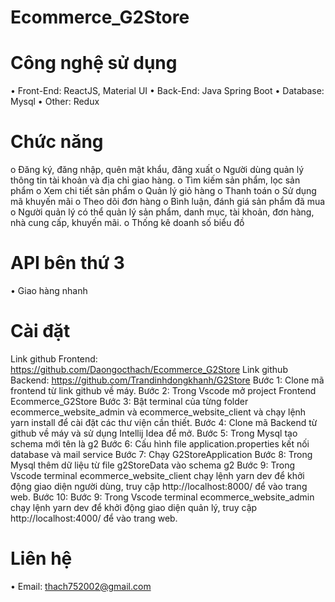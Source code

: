 # Ecommerce_G2Store
# Công nghệ sử dụng
•	Front-End: ReactJS, Material UI
•	Back-End: Java Spring Boot
•	Database: Mysql
•	Other: Redux 
# Chức năng
o	Đăng ký, đăng nhập, quên mật khẩu, đăng xuất
o	Người dùng quản lý thông tin tài khoản và địa chỉ giao hàng.
o	Tìm kiếm sản phẩm, lọc sản phẩm
o	Xem chi tiết sản phẩm
o	Quản lý giỏ hàng
o	Thanh toán
o	Sử dụng mã khuyến mãi
o	Theo dõi đơn hàng
o	Bình luận, đánh giá sản phẩm đã mua
o	Người quản lý có thể quản lý sản phẩm, danh mục, tài khoản, đơn hàng, nhà cung cấp, khuyến mãi.
o	Thống kê doanh số biểu đồ
# API bên thứ 3
•	Giao hàng nhanh
# Cài đặt 
Link github Frontend: https://github.com/Daongocthach/Ecommerce_G2Store
Link github Backend: https://github.com/Trandinhdongkhanh/G2Store
Bước 1: Clone mã  frontend từ link github về máy.
Bước 2: Trong Vscode mở project Frontend Ecommerce_G2Store
Bước 3: Bật terminal của từng folder ecommerce_website_admin và ecommerce_website_client và chạy lệnh yarn install để cài đặt các thư viện cần thiết.
Bước 4: Clone mã Backend từ github về máy và sử dụng Intellij Idea để mở.
Bước 5: Trong Mysql  tạo schema mới tên là g2
Bước 6: Cấu hình file application.properties kết nối database và mail service
Bước 7: Chạy G2StoreApplication
Bước 8: Trong Mysql thêm dữ liệu từ file g2StoreData vào schema g2
Bước 9: Trong Vscode terminal ecommerce_website_client chạy lệnh yarn dev để khởi động giao diện người dùng, truy cập http://localhost:8000/ để vào trang web.
Bước 10: Bước 9: Trong Vscode terminal ecommerce_website_admin chạy lệnh yarn dev để khởi động giao diện quản lý, truy cập http://localhost:4000/ để vào trang web.
# Liên hệ
•	Email: thach752002@gmail.com


